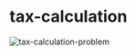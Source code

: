 # tax-calculation
![tax-calculation-problem](https://user-images.githubusercontent.com/52154504/201971972-43630750-2520-49ec-9adc-eb25fc4eec63.png)
